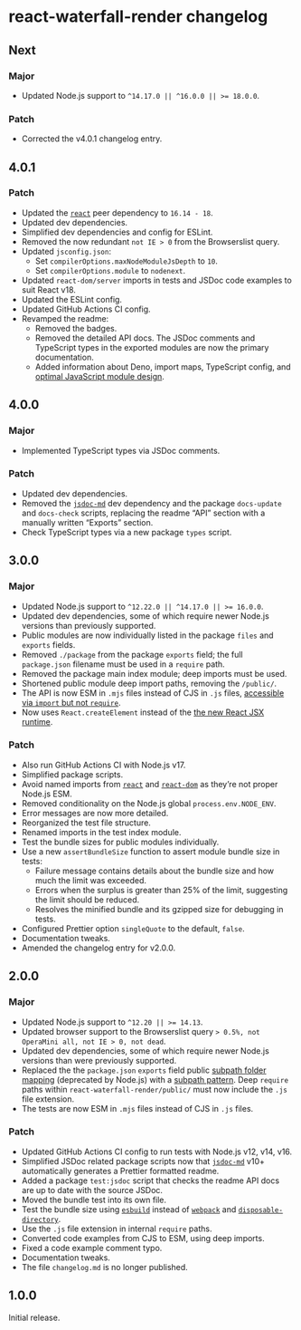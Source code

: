 # react-waterfall-render changelog

## Next

### Major

- Updated Node.js support to `^14.17.0 || ^16.0.0 || >= 18.0.0`.

### Patch

- Corrected the v4.0.1 changelog entry.

## 4.0.1

### Patch

- Updated the [`react`](https://npm.im/react) peer dependency to `16.14 - 18`.
- Updated dev dependencies.
- Simplified dev dependencies and config for ESLint.
- Removed the now redundant `not IE > 0` from the Browserslist query.
- Updated `jsconfig.json`:
  - Set `compilerOptions.maxNodeModuleJsDepth` to `10`.
  - Set `compilerOptions.module` to `nodenext`.
- Updated `react-dom/server` imports in tests and JSDoc code examples to suit React v18.
- Updated the ESLint config.
- Updated GitHub Actions CI config.
- Revamped the readme:
  - Removed the badges.
  - Removed the detailed API docs. The JSDoc comments and TypeScript types in the exported modules are now the primary documentation.
  - Added information about Deno, import maps, TypeScript config, and [optimal JavaScript module design](https://jaydenseric.com/blog/optimal-javascript-module-design).

## 4.0.0

### Major

- Implemented TypeScript types via JSDoc comments.

### Patch

- Updated dev dependencies.
- Removed the [`jsdoc-md`](https://npm.im/jsdoc-md) dev dependency and the package `docs-update` and `docs-check` scripts, replacing the readme “API” section with a manually written “Exports” section.
- Check TypeScript types via a new package `types` script.

## 3.0.0

### Major

- Updated Node.js support to `^12.22.0 || ^14.17.0 || >= 16.0.0`.
- Updated dev dependencies, some of which require newer Node.js versions than previously supported.
- Public modules are now individually listed in the package `files` and `exports` fields.
- Removed `./package` from the package `exports` field; the full `package.json` filename must be used in a `require` path.
- Removed the package main index module; deep imports must be used.
- Shortened public module deep import paths, removing the `/public/`.
- The API is now ESM in `.mjs` files instead of CJS in `.js` files, [accessible via `import` but not `require`](https://nodejs.org/dist/latest/docs/api/esm.html#require).
- Now uses `React.createElement` instead of the [the new React JSX runtime](https://reactjs.org/blog/2020/09/22/introducing-the-new-jsx-transform.html).

### Patch

- Also run GitHub Actions CI with Node.js v17.
- Simplified package scripts.
- Avoid named imports from [`react`](https://npm.im/react) and [`react-dom`](https://npm.im/react-dom) as they’re not proper Node.js ESM.
- Removed conditionality on the Node.js global `process.env.NODE_ENV`.
- Error messages are now more detailed.
- Reorganized the test file structure.
- Renamed imports in the test index module.
- Test the bundle sizes for public modules individually.
- Use a new `assertBundleSize` function to assert module bundle size in tests:
  - Failure message contains details about the bundle size and how much the limit was exceeded.
  - Errors when the surplus is greater than 25% of the limit, suggesting the limit should be reduced.
  - Resolves the minified bundle and its gzipped size for debugging in tests.
- Configured Prettier option `singleQuote` to the default, `false`.
- Documentation tweaks.
- Amended the changelog entry for v2.0.0.

## 2.0.0

### Major

- Updated Node.js support to `^12.20 || >= 14.13`.
- Updated browser support to the Browserslist query `> 0.5%, not OperaMini all, not IE > 0, not dead`.
- Updated dev dependencies, some of which require newer Node.js versions than were previously supported.
- Replaced the the `package.json` `exports` field public [subpath folder mapping](https://nodejs.org/api/packages.html#packages_subpath_folder_mappings) (deprecated by Node.js) with a [subpath pattern](https://nodejs.org/api/packages.html#packages_subpath_patterns). Deep `require` paths within `react-waterfall-render/public/` must now include the `.js` file extension.
- The tests are now ESM in `.mjs` files instead of CJS in `.js` files.

### Patch

- Updated GitHub Actions CI config to run tests with Node.js v12, v14, v16.
- Simplified JSDoc related package scripts now that [`jsdoc-md`](https://npm.im/jsdoc-md) v10+ automatically generates a Prettier formatted readme.
- Added a package `test:jsdoc` script that checks the readme API docs are up to date with the source JSDoc.
- Moved the bundle test into its own file.
- Test the bundle size using [`esbuild`](https://npm.im/esbuild) instead of [`webpack`](https://npm.im/webpack) and [`disposable-directory`](https://npm.im/disposable-directory).
- Use the `.js` file extension in internal `require` paths.
- Converted code examples from CJS to ESM, using deep imports.
- Fixed a code example comment typo.
- Documentation tweaks.
- The file `changelog.md` is no longer published.

## 1.0.0

Initial release.
